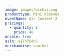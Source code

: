 ```yaml
---
image: images/oishii.png
producttype: Mini sleeves
eventName: Air Comiket 2
pricings:
  - quantity: 1
    price: 46
onsale: true
asin: aj7h7EdcS
merchandise: comiket
---
```

